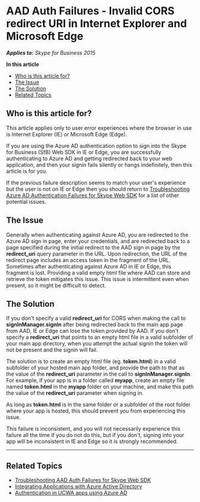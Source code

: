 # AAD Auth Failures - Invalid CORS redirect URI in Internet Explorer and Microsoft Edge

_**Applies to:** Skype for Business 2015_

**In this article**
- [Who is this article for?](#audience)
- [The Issue](#issue)
- [The Solution](#solution)
- [Related Topics](#related-topics)

<a name="audience"></a>
## Who is this article for?

This article applies only to user error experiences where the browser in use is Internet Explorer (IE) or Microsoft Edge (Edge). 

If you are using the Azure AD authentication option to sign into the Skype for Business (SfB) Web SDK in IE or Edge, you are successfully authenticating to Azure AD and getting redirected back to your web application, and then your signin fails silently or hangs indefinitely, then this article is for you. 

If the previous failure description seems to match your user's experience but the user is not on IE or Edge then you should return to [Troubleshooting Azure AD Authentication Failures for Skype Web SDK](./AADAuthFailures.md) for a list of other potential issues.

<a name="issue"></a>
## The Issue

Generally when authenticating against Azure AD, you are redirected to the Azure AD sign in page, enter your credentials, and are redirected back to a page specified during the initial redirect to the AAD sign in page by the **redirect_uri** query parameter in the URL. Upon redirection, the URL of the redirect page includes an access token in the fragment of the URL. Sometimes after authenticating against Azure AD in IE or Edge, this fragment is lost. Providing a valid empty html file where AAD can store and retrieve the token mitigates this issue. This issue is intermittent even when present, so it might be difficult to detect.

<a name="solution"></a>
## The Solution

If you don't specify a valid **redirect_uri** for CORS when making the call to **signInManager.signIn** after being redirected back to the main app page from AAD, IE or Edge can lose the token provided by AAD. If you don't specify a **redirect_uri** that points to an empty html file in a valid subfolder of your main app directory, when you attempt the actual signin the token will not be present and the signin will fail.

The solution is to create an empty html file (eg. **token.html**) in a valid subfolder of your hosted main app folder, and provide the path to that as the value of the **redirect_uri** parameter in the call to **signInManager.signIn**. For example, if your app is in a folder called **myapp**, create an empty file named **token.html** in the **myapp** folder on your machine, and make this path the value of the **redirect_uri** parameter when signing in.

As long as **token.html** is in the same folder or a subfolder of the root folder where your app is hosted, this should prevent you from experiencing this issue.

This failure is inconsistent, and you will not necessarily experience this failure all the time if you do not do this, but if you don't, signing into your app will be inconsistent in IE and Edge so it is strongly recommended.

---

<a name="related-topics"></a>
## Related Topics

- [Troubleshooting AAD Auth Failures for Skype Web SDK](./AADAuthFailures.md)
- [Integrating Applications with Azure Active Directory](https://docs.microsoft.com/azure/active-directory/active-directory-integrating-applications)
- [Authentication in UCWA apps using Azure AD](../../../../UCWA/AuthenticationUsingAzureAD.md)
